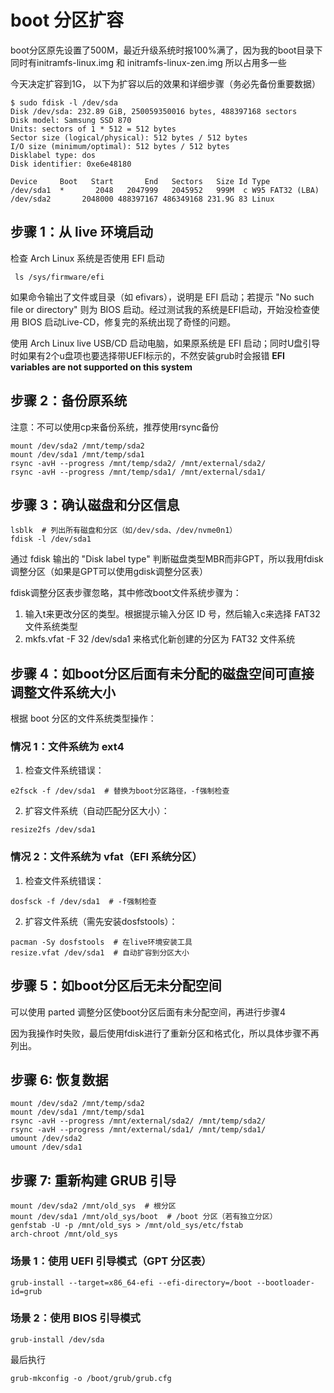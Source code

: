 # boot 分区扩容

boot分区原先设置了500M，最近升级系统时报100%满了，因为我的boot目录下同时有initramfs-linux.img 和 initramfs-linux-zen.img 所以占用多一些

今天决定扩容到1G， 以下为扩容以后的效果和详细步骤（务必先备份重要数据）
```
$ sudo fdisk -l /dev/sda
Disk /dev/sda: 232.89 GiB, 250059350016 bytes, 488397168 sectors
Disk model: Samsung SSD 870
Units: sectors of 1 * 512 = 512 bytes
Sector size (logical/physical): 512 bytes / 512 bytes
I/O size (minimum/optimal): 512 bytes / 512 bytes
Disklabel type: dos
Disk identifier: 0xe6e48180

Device     Boot   Start       End   Sectors   Size Id Type
/dev/sda1  *       2048   2047999   2045952   999M  c W95 FAT32 (LBA)
/dev/sda2       2048000 488397167 486349168 231.9G 83 Linux
```

## 步骤 1：从 live 环境启动

检查 Arch Linux 系统是否使用 EFI 启动
```
 ls /sys/firmware/efi
```
如果命令输出了文件或目录（如 efivars），说明是 EFI 启动；若提示 "No such file or directory" 则为 BIOS 启动。经过测试我的系统是EFI启动，开始没检查使用 BIOS 启动Live-CD，修复完的系统出现了奇怪的问题。
 
使用 Arch Linux live USB/CD 启动电脑，如果原系统是 EFI 启动；同时U盘引导时如果有2个u盘项也要选择带UEFI标示的，不然安装grub时会报错 **EFI variables are not supported on this system**

## 步骤 2：备份原系统
注意：不可以使用cp来备份系统，推荐使用rsync备份
```
mount /dev/sda2 /mnt/temp/sda2
mount /dev/sda1 /mnt/temp/sda1
rsync -avH --progress /mnt/temp/sda2/ /mnt/external/sda2/
rsync -avH --progress /mnt/temp/sda1/ /mnt/external/sda1/
```

## 步骤 3：确认磁盘和分区信息
```
lsblk  # 列出所有磁盘和分区（如/dev/sda、/dev/nvme0n1）
fdisk -l /dev/sda1
```

通过 fdisk 输出的 "Disk label type" 判断磁盘类型MBR而非GPT，所以我用fdisk调整分区（如果是GPT可以使用gdisk调整分区表）

fdisk调整分区表步骤忽略，其中修改boot文件系统步骤为：

1. 输入t来更改分区的类型。根据提示输入分区 ID 号，然后输入c来选择 FAT32 文件系统类型
2. mkfs.vfat -F 32 /dev/sda1 来格式化新创建的分区为 FAT32 文件系统

## 步骤 4：如boot分区后面有未分配的磁盘空间可直接调整文件系统大小
根据 boot 分区的文件系统类型操作：
### 情况 1：文件系统为 ext4
1. 检查文件系统错误：
```
e2fsck -f /dev/sda1  # 替换为boot分区路径，-f强制检查
```
2. 扩容文件系统（自动匹配分区大小）：
```
resize2fs /dev/sda1
```
### 情况 2：文件系统为 vfat（EFI 系统分区）
1. 检查文件系统错误：
```
dosfsck -f /dev/sda1  # -f强制检查
```
2. 扩容文件系统（需先安装dosfstools）：
```
pacman -Sy dosfstools  # 在live环境安装工具
resize.vfat /dev/sda1  # 自动扩容到分区大小
```

## 步骤 5：如boot分区后无未分配空间
可以使用 parted 调整分区使boot分区后面有未分配空间，再进行步骤4

因为我操作时失败，最后使用fdisk进行了重新分区和格式化，所以具体步骤不再列出。

## 步骤 6: 恢复数据
```
mount /dev/sda2 /mnt/temp/sda2
mount /dev/sda1 /mnt/temp/sda1
rsync -avH --progress /mnt/external/sda2/ /mnt/temp/sda2/
rsync -avH --progress /mnt/external/sda1/ /mnt/temp/sda1/
umount /dev/sda2
umount /dev/sda1
```

## 步骤 7: 重新构建 GRUB 引导
```
mount /dev/sda2 /mnt/old_sys  # 根分区
mount /dev/sda1 /mnt/old_sys/boot  # /boot 分区（若有独立分区）
genfstab -U -p /mnt/old_sys > /mnt/old_sys/etc/fstab
arch-chroot /mnt/old_sys
```
### 场景 1：使用 UEFI 引导模式（GPT 分区表）
```
grub-install --target=x86_64-efi --efi-directory=/boot --bootloader-id=grub
```
### 场景 2：使用 BIOS 引导模式
```
grub-install /dev/sda
```
最后执行
```
grub-mkconfig -o /boot/grub/grub.cfg
```
